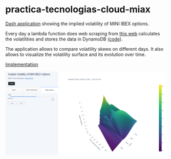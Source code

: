 # practica-tecnologias-cloud-miax
[Dash application](https://practica-tecnologias-cloud-miax-texwf7ckua-no.a.run.app) showing the implied volatility of MINI IBEX options.

Every day a lambda function does web scraping from [this web](https://www.meff.es/esp/Derivados-Financieros/Ficha/FIEM_MiniIbex_35) calculates the volatilities and stores the data in DynamoDB ([code](https://github.com/Tonarro/devops-lambda-data-meff)). 

The application allows to compare volatility skews on different days. It also allows to visualize the volatility surface and its evolution over time.

[Implementation](https://github.com/Tonarro/practica-tecnologias-cloud-miax/blob/main/images/Implementacion%20de%20App%20%E2%80%93%20Practica%20Cloud.pdf)

![Volatility Surface](https://github.com/Tonarro/practica-tecnologias-cloud-miax/blob/main/images/surface.png)

